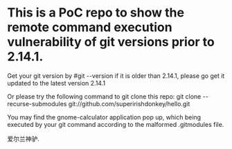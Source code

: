 # This is a PoC repo to show the remote command execution vulnerability of git versions prior to 2.14.1.

Get your git version by 
#git --version
if it is older than 2.14.1, please go get it updated to the latest version 2.14.1

Or please try the following command to git clone this repo:
git clone --recurse-submodules git://github.com/superirishdonkey/hello.git

You may find the gnome-calculator application pop up, which being executed by your git command according to the malformed .gitmodules file.

爱尔兰神驴.
